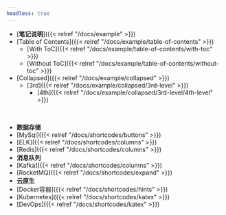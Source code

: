 ```yaml
---
headless: true
---
```


- [**笔记说明**]({{< relref "/docs/example" >}})
- [Table of Contents]({{< relref "/docs/example/table-of-contents" >}})
  - [With ToC]({{< relref "/docs/example/table-of-contents/with-toc" >}})
  - [Without ToC]({{< relref "/docs/example/table-of-contents/without-toc" >}})
- [Collapsed]({{< relref "/docs/example/collapsed" >}})
  - [3rd]({{< relref "/docs/example/collapsed/3rd-level" >}})
    - [4th]({{< relref "/docs/example/collapsed/3rd-level/4th-level" >}})
<br />

- **数据存储**
- [MySql]({{< relref "/docs/shortcodes/buttons" >}})
- [ELK]({{< relref "/docs/shortcodes/columns" >}})
- [Redis]({{< relref "/docs/shortcodes/columns" >}})
- **消息队列**
- [Kafka]({{< relref "/docs/shortcodes/columns" >}})
- [RocketMQ]({{< relref "/docs/shortcodes/expand" >}})
- **云原生**
- [Docker容器]({{< relref "/docs/shortcodes/hints" >}})
- [Kubernetes]({{< relref "/docs/shortcodes/katex" >}})
- [DevOps]({{< relref "/docs/shortcodes/katex" >}})
<br />
